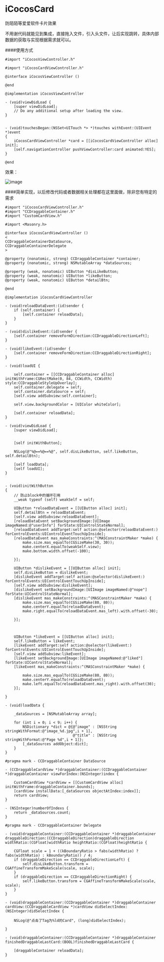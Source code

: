 # iCocosCard

防陌陌等爱爱软件卡片效果

不用谢代码就能见到集成，直接拖入文件，引入头文件，让后实现跳转，具体内部数据的获取与实现根据需求就可以。

####使用方式


	#import "iCocosViewController.h"
	
	#import "iCocosCardViewController.h"
	
	@interface iCocosViewController ()
	
	@end
	
	@implementation iCocosViewController
	
	- (void)viewDidLoad {
	    [super viewDidLoad];
	    // Do any additional setup after loading the view.
	}
	
	
	- (void)touchesBegan:(NSSet<UITouch *> *)touches withEvent:(UIEvent *)event
	{
	    iCocosCardViewController *card = [[iCocosCardViewController alloc] init];
	    [self.navigationController pushViewController:card animated:YES];
	}
	
	@end

效果：


![image](https://github.com/al1020119/iCocosCard/blob/master/screenshot.gif)



####简单实现，以后修改代码或者数据相关处理都在这里面做，除非您有特定的需求

	
	#import "iCocosCardViewController.h"
	#import "CCDraggableContainer.h"
	#import "CustomCardView.h"
	
	#import <Masonry.h>
	
	@interface iCocosCardViewController ()
	<
	CCDraggableContainerDataSource,
	CCDraggableContainerDelegate
	>
	
	@property (nonatomic, strong) CCDraggableContainer *container;
	@property (nonatomic, strong) NSMutableArray *dataSources;
	
	@property (weak, nonatomic) UIButton *disLikeButton;
	@property (weak, nonatomic) UIButton *likeButton;
	@property (weak, nonatomic) UIButton *detailBtn;
	
	@end
	
	@implementation iCocosCardViewController
	
	- (void)reloadDataEvent:(id)sender {
	    if (self.container) {
	        [self.container reloadData];
	    }
	}
	
	- (void)dislikeEvent:(id)sender {
	    [self.container removeFormDirection:CCDraggableDirectionLeft];
	}
	
	- (void)likeEvent:(id)sender {
	    [self.container removeFormDirection:CCDraggableDirectionRight];
	}
	
	- (void)loadUI {
	    
	    self.container = [[CCDraggableContainer alloc] initWithFrame:CGRectMake(0, 84, CCWidth, CCWidth) style:CCDraggableStyleUpOverlay];
	    self.container.delegate = self;
	    self.container.dataSource = self;
	    [self.view addSubview:self.container];
	    
	    self.view.backgroundColor = [UIColor whiteColor];
	    
	    [self.container reloadData];
	}
	
	- (void)viewDidLoad {
	    [super viewDidLoad];
	
	    
	    [self initWithButton];
	    
	    NSLog(@"%@==%@==%@", self.disLikeButton, self.likeButton, self.detailBtn);
	    
	    [self loadData];
	    [self loadUI];
	}
	
	
	- (void)initWithButton
	{
	    // 防止block中的循环引用
	    __weak typeof (self) weakSelf = self;
	    
	    UIButton *reloadDataEvent = [[UIButton alloc] init];
	    self.detailBtn = reloadDataEvent;
	    [self.view addSubview:reloadDataEvent];
	    [reloadDataEvent setBackgroundImage:[UIImage imageNamed:@"userInfo"] forState:UIControlStateNormal];
	    [reloadDataEvent addTarget:self action:@selector(reloadDataEvent:) forControlEvents:UIControlEventTouchUpInside];
	    [reloadDataEvent mas_makeConstraints:^(MASConstraintMaker *make) {
	        make.size.mas_equalTo(CGSizeMake(30, 30));
	        make.centerX.equalTo(weakSelf.view);
	        make.bottom.width.offset(-100);
	    
	    }];
	    
	    UIButton *dislikeEvent = [[UIButton alloc] init];
	    self.disLikeButton = dislikeEvent;
	    [dislikeEvent addTarget:self action:@selector(dislikeEvent:) forControlEvents:UIControlEventTouchUpInside];
	    [self.view addSubview:dislikeEvent];
	    [dislikeEvent setBackgroundImage:[UIImage imageNamed:@"nope"] forState:UIControlStateNormal];
	    [dislikeEvent mas_makeConstraints:^(MASConstraintMaker *make) {
	        make.size.mas_equalTo(CGSizeMake(80, 80));
	        make.centerY.equalTo(reloadDataEvent);
	        make.right.equalTo(reloadDataEvent.mas_left).with.offset(-30);
	        
	    }];
	    
	    
	    
	    UIButton *likeEvent = [[UIButton alloc] init];
	    self.likeButton = likeEvent;
	    [likeEvent addTarget:self action:@selector(likeEvent:) forControlEvents:UIControlEventTouchUpInside];
	    [self.view addSubview:likeEvent];
	    [likeEvent setBackgroundImage:[UIImage imageNamed:@"liked"] forState:UIControlStateNormal];
	    [likeEvent mas_makeConstraints:^(MASConstraintMaker *make) {
	        
	        make.size.mas_equalTo(CGSizeMake(80, 80));
	        make.centerY.equalTo(reloadDataEvent);
	        make.left.equalTo(reloadDataEvent.mas_right).with.offset(30);
	    }];
	    
	}
	
	- (void)loadData {
	    
	    _dataSources = [NSMutableArray array];
	    
	    for (int i = 0; i < 9; i++) {
	        NSDictionary *dict = @{@"image" : [NSString stringWithFormat:@"image_%d.jpg",i + 1],
	                               @"title" : [NSString stringWithFormat:@"Page %d",i + 1]};
	        [_dataSources addObject:dict];
	    }
	}
	
	#pragma mark - CCDraggableContainer DataSource
	
	- (CCDraggableCardView *)draggableContainer:(CCDraggableContainer *)draggableContainer viewForIndex:(NSInteger)index {
	    
	    CustomCardView *cardView = [[CustomCardView alloc] initWithFrame:draggableContainer.bounds];
	    [cardView installData:[_dataSources objectAtIndex:index]];
	    return cardView;
	}
	
	- (NSInteger)numberOfIndexs {
	    return _dataSources.count;
	}
	
	#pragma mark - CCDraggableContainer Delegate
	
	- (void)draggableContainer:(CCDraggableContainer *)draggableContainer draggableDirection:(CCDraggableDirection)draggableDirection widthRatio:(CGFloat)widthRatio heightRatio:(CGFloat)heightRatio {
	    
	    CGFloat scale = 1 + ((kBoundaryRatio > fabs(widthRatio) ? fabs(widthRatio) : kBoundaryRatio)) / 4;
	    if (draggableDirection == CCDraggableDirectionLeft) {
	        self.disLikeButton.transform = CGAffineTransformMakeScale(scale, scale);
	    }
	    if (draggableDirection == CCDraggableDirectionRight) {
	        self.likeButton.transform = CGAffineTransformMakeScale(scale, scale);
	    }
	}
	
	- (void)draggableContainer:(CCDraggableContainer *)draggableContainer cardView:(CCDraggableCardView *)cardView didSelectIndex:(NSInteger)didSelectIndex {
	    
	    NSLog(@"点击了Tag为%ld的Card", (long)didSelectIndex);
	
	}
	
	- (void)draggableContainer:(CCDraggableContainer *)draggableContainer finishedDraggableLastCard:(BOOL)finishedDraggableLastCard {
	   
	    [draggableContainer reloadData];
	}


